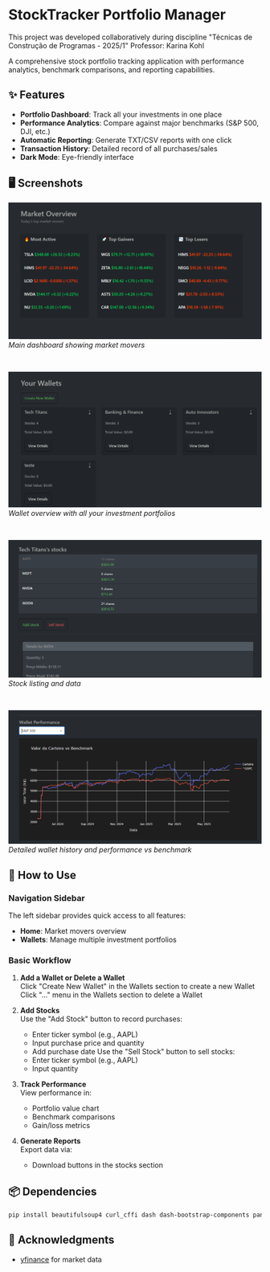 # StockTracker Portfolio Manager

This project was developed collaboratively during discipline "Técnicas de Construção de Programas - 2025/1"
Professor: Karina Kohl

A comprehensive stock portfolio tracking application with performance analytics, benchmark comparisons, and reporting capabilities.

## ✨ Features

- **Portfolio Dashboard**: Track all your investments in one place
- **Performance Analytics**: Compare against major benchmarks (S&P 500, DJI, etc.)
- **Automatic Reporting**: Generate TXT/CSV reports with one click
- **Transaction History**: Detailed record of all purchases/sales
- **Dark Mode**: Eye-friendly interface

## 🖥️ Screenshots

<img src="screenshots/home_page.PNG" width="600"><br>
*Main dashboard showing market movers*

<br>

<img src="screenshots/wallets_page.PNG" width="600"><br>
*Wallet overview with all your investment portfolios*

<br>

<img src="screenshots/stock_list.PNG" width="600"><br>
*Stock listing and data*

<br>

<img src="screenshots/stocks.PNG" width="600"><br>
*Detailed wallet history and performance vs benchmark*

## 🚀 How to Use

### Navigation Sidebar
The left sidebar provides quick access to all features:
- **Home**: Market movers overview
- **Wallets**: Manage multiple investment portfolios

### Basic Workflow
1. **Add a Wallet or Delete a Wallet**  
   Click "Create New Wallet" in the Wallets section to create a new Wallet
   Click "..." menu in the Wallets section to delete a Wallet

3. **Add Stocks**  
   Use the "Add Stock" button to record purchases:
   - Enter ticker symbol (e.g., AAPL)
   - Input purchase price and quantity
   - Add purchase date
   Use the "Sell Stock" button to sell stocks:
   - Enter ticker symbol (e.g., AAPL)
   - Input quantity

4. **Track Performance**  
   View performance in:
   - Portfolio value chart
   - Benchmark comparisons
   - Gain/loss metrics

5. **Generate Reports**  
   Export data via:
   - Download buttons in the stocks section

## 📦 Dependencies

```bash
pip install beautifulsoup4 curl_cffi dash dash-bootstrap-components pandas matplotlib yfinance plotly unittest
```

## 🙏 Acknowledgments
- [yfinance](https://pypi.org/project/yfinance/) for market data
